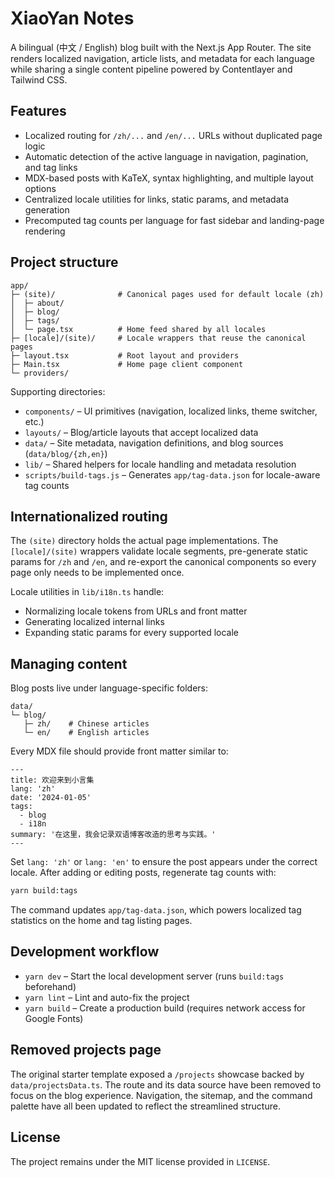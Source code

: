 # XiaoYan Notes

A bilingual (中文 / English) blog built with the Next.js App Router. The site renders
localized navigation, article lists, and metadata for each language while sharing a
single content pipeline powered by Contentlayer and Tailwind CSS.

## Features

- Localized routing for `/zh/...` and `/en/...` URLs without duplicated page logic
- Automatic detection of the active language in navigation, pagination, and tag links
- MDX-based posts with KaTeX, syntax highlighting, and multiple layout options
- Centralized locale utilities for links, static params, and metadata generation
- Precomputed tag counts per language for fast sidebar and landing-page rendering

## Project structure

```
app/
├─ (site)/              # Canonical pages used for default locale (zh)
│  ├─ about/
│  ├─ blog/
│  ├─ tags/
│  └─ page.tsx          # Home feed shared by all locales
├─ [locale]/(site)/     # Locale wrappers that reuse the canonical pages
├─ layout.tsx           # Root layout and providers
├─ Main.tsx             # Home page client component
└─ providers/
```

Supporting directories:

- `components/` – UI primitives (navigation, localized links, theme switcher, etc.)
- `layouts/` – Blog/article layouts that accept localized data
- `data/` – Site metadata, navigation definitions, and blog sources (`data/blog/{zh,en}`)
- `lib/` – Shared helpers for locale handling and metadata resolution
- `scripts/build-tags.js` – Generates `app/tag-data.json` for locale-aware tag counts

## Internationalized routing

The `(site)` directory holds the actual page implementations. The `[locale]/(site)`
wrappers validate locale segments, pre-generate static params for `/zh` and `/en`, and
re-export the canonical components so every page only needs to be implemented once.

Locale utilities in `lib/i18n.ts` handle:

- Normalizing locale tokens from URLs and front matter
- Generating localized internal links
- Expanding static params for every supported locale

## Managing content

Blog posts live under language-specific folders:

```
data/
└─ blog/
   ├─ zh/    # Chinese articles
   └─ en/    # English articles
```

Every MDX file should provide front matter similar to:

```mdx
---
title: 欢迎来到小言集
lang: 'zh'
date: '2024-01-05'
tags:
  - blog
  - i18n
summary: '在这里，我会记录双语博客改造的思考与实践。'
---
```

Set `lang: 'zh'` or `lang: 'en'` to ensure the post appears under the correct locale.
After adding or editing posts, regenerate tag counts with:

```bash
yarn build:tags
```

The command updates `app/tag-data.json`, which powers localized tag statistics on the
home and tag listing pages.

## Development workflow

- `yarn dev` – Start the local development server (runs `build:tags` beforehand)
- `yarn lint` – Lint and auto-fix the project
- `yarn build` – Create a production build (requires network access for Google Fonts)

## Removed projects page

The original starter template exposed a `/projects` showcase backed by
`data/projectsData.ts`. The route and its data source have been removed to focus on the
blog experience. Navigation, the sitemap, and the command palette have all been updated
to reflect the streamlined structure.

## License

The project remains under the MIT license provided in `LICENSE`.
